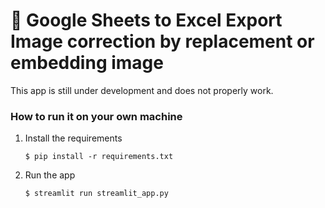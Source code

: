 # 🎈 Google Sheets to Excel Export Image correction by replacement or embedding image


This app is still under development and does not properly work.

### How to run it on your own machine

1. Install the requirements

   ```
   $ pip install -r requirements.txt
   ```

2. Run the app

   ```
   $ streamlit run streamlit_app.py
   ```
